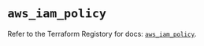 # `aws_iam_policy`

Refer to the Terraform Registory for docs: [`aws_iam_policy`](https://registry.terraform.io/providers/hashicorp/aws/4.66.1/docs/resources/iam_policy).

